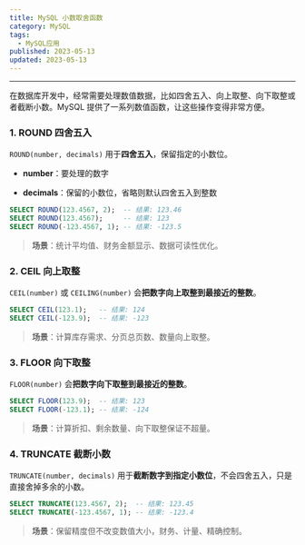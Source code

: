 ```yaml
---
title: MySQL 小数取舍函数
category: MySQL
tags:
  - MySQL应用
published: 2023-05-13
updated: 2023-05-13
---
```

---

在数据库开发中，经常需要处理数值数据，比如四舍五入、向上取整、向下取整或者截断小数。MySQL 提供了一系列数值函数，让这些操作变得非常方便。

### 1. ROUND 四舍五入

`ROUND(number, decimals)` 用于**四舍五入**，保留指定的小数位。

- **number**：要处理的数字
    
- **decimals**：保留的小数位，省略则默认四舍五入到整数
    


```sql
SELECT ROUND(123.4567, 2);  -- 结果: 123.46
SELECT ROUND(123.4567);     -- 结果: 123
SELECT ROUND(-123.4567, 1); -- 结果: -123.5
```

> **场景**：统计平均值、财务金额显示、数据可读性优化。


### 2. CEIL 向上取整

`CEIL(number)` 或 `CEILING(number)` 会**把数字向上取整到最接近的整数**。

```sql
SELECT CEIL(123.1);   -- 结果: 124
SELECT CEIL(-123.9);  -- 结果: -123
```

> **场景**：计算库存需求、分页总页数、数量向上取整。


### 3. FLOOR 向下取整

`FLOOR(number)` 会**把数字向下取整到最接近的整数**。

```sql
SELECT FLOOR(123.9);  -- 结果: 123
SELECT FLOOR(-123.1); -- 结果: -124
```

> **场景**：计算折扣、剩余数量、向下取整保证不超量。


### 4. TRUNCATE 截断小数

`TRUNCATE(number, decimals)` 用于**截断数字到指定小数位**，不会四舍五入，只是直接舍掉多余的小数。

```sql
SELECT TRUNCATE(123.4567, 2);  -- 结果: 123.45
SELECT TRUNCATE(-123.4567, 1); -- 结果: -123.4
```

> **场景**：保留精度但不改变数值大小，财务、计量、精确控制。
